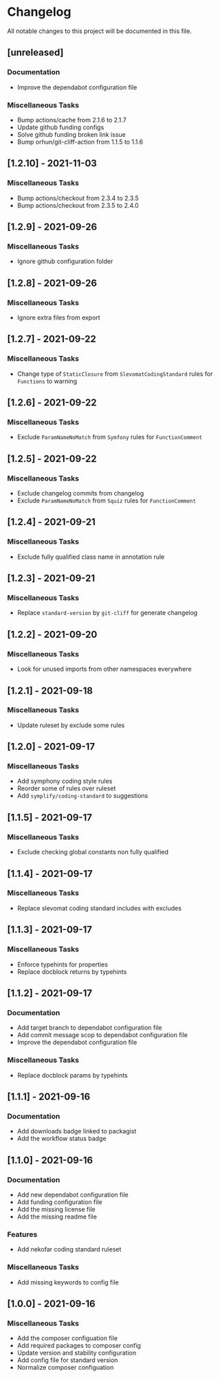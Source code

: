 # Changelog
All notable changes to this project will be documented in this file.

## [unreleased]

### Documentation

- Improve the dependabot configuration file

### Miscellaneous Tasks

- Bump actions/cache from 2.1.6 to 2.1.7
- Update github funding configs
- Solve github funding broken link issue
- Bump orhun/git-cliff-action from 1.1.5 to 1.1.6

## [1.2.10] - 2021-11-03

### Miscellaneous Tasks

- Bump actions/checkout from 2.3.4 to 2.3.5
- Bump actions/checkout from 2.3.5 to 2.4.0

## [1.2.9] - 2021-09-26

### Miscellaneous Tasks

- Ignore github configuration folder

## [1.2.8] - 2021-09-26

### Miscellaneous Tasks

- Ignore extra files from export

## [1.2.7] - 2021-09-22

### Miscellaneous Tasks

- Change type of `StaticClosure` from `SlevomatCodingStandard` rules for `Functions` to warning

## [1.2.6] - 2021-09-22

### Miscellaneous Tasks

- Exclude `ParamNameNoMatch` from `Symfony` rules for `FunctionComment`

## [1.2.5] - 2021-09-22

### Miscellaneous Tasks

- Exclude changelog commits from changelog
- Exclude `ParamNameNoMatch` from `Squiz` rules for `FunctionComment`

## [1.2.4] - 2021-09-21

### Miscellaneous Tasks

- Exclude fully qualified class name in annotation rule

## [1.2.3] - 2021-09-21

### Miscellaneous Tasks

- Replace `standard-version` by `git-cliff` for generate changelog

## [1.2.2] - 2021-09-20

### Miscellaneous Tasks

- Look for unused imports from other namespaces everywhere

## [1.2.1] - 2021-09-18

### Miscellaneous Tasks

- Update ruleset by exclude some rules

## [1.2.0] - 2021-09-17

### Miscellaneous Tasks

- Add symphony coding style rules
- Reorder some of rules over ruleset
- Add `symplify/coding-standard` to suggestions

## [1.1.5] - 2021-09-17

### Miscellaneous Tasks

- Exclude checking global constants non fully qualified

## [1.1.4] - 2021-09-17

### Miscellaneous Tasks

- Replace slevomat coding standard includes with excludes

## [1.1.3] - 2021-09-17

### Miscellaneous Tasks

- Enforce typehints for properties
- Replace docblock returns by typehints

## [1.1.2] - 2021-09-17

### Documentation

- Add target branch to dependabot configuration file
- Add commit message scop to dependabot configuration file
- Improve the dependabot configuration file

### Miscellaneous Tasks

- Replace docblock params by typehints

## [1.1.1] - 2021-09-16

### Documentation

- Add downloads badge linked to packagist
- Add the workflow status badge

## [1.1.0] - 2021-09-16

### Documentation

- Add new dependabot configuration file
- Add funding configuration file
- Add the missing license file
- Add the missing readme file

### Features

- Add nekofar coding standard ruleset

### Miscellaneous Tasks

- Add missing keywords to config file

## [1.0.0] - 2021-09-16

### Miscellaneous Tasks

- Add the composer configuation file
- Add required packages to composer config
- Update version and stability configuration
- Add config file for standard version
- Normalize composer configuation

<!-- generated by git-cliff -->
